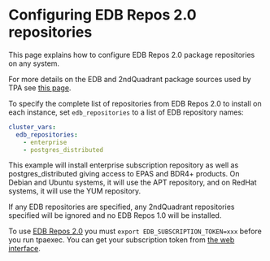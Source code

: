 # Configuring EDB Repos 2.0 repositories

This page explains how to configure EDB Repos 2.0 package repositories 
on any system.

For more details on the EDB and 2ndQuadrant package sources used by 
TPA see [this page](2q_and_edb_repositories.md).

To specify the complete list of repositories from EDB Repos 2.0 to
install on each instance, set `edb_repositories` to a list of EDB
repository names:

```yaml
cluster_vars:
  edb_repositories:
    - enterprise
    - postgres_distributed
```

This example will install enterprise subscription repository as well as
postgres_distributed giving access to EPAS and BDR4+ products.
On Debian and Ubuntu systems, it will use the APT repository, and on
RedHat systems, it will use the YUM repository.

If any EDB repositories are specified, any 2ndQuadrant repositories
specified will be ignored and no EDB Repos 1.0 will be installed.

To use [EDB Repos 2.0](https://www.enterprisedb.com/repos/) you must
`export EDB_SUBSCRIPTION_TOKEN=xxx` before you run tpaexec. You can get
your subscription token from [the web
interface](https://www.enterprisedb.com/repos-downloads).

